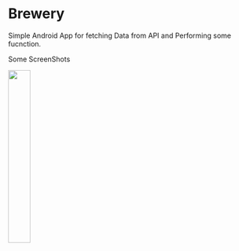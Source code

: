 # Brewery
Simple Android App for fetching Data from API and Performing some fucnction.

Some ScreenShots

<img src="https://github.com/vedraj360/Brewery/blob/master/Screenshot.png" width="30%"></img>  

